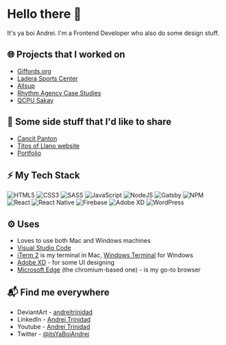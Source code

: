 # Hello there 👋

It's ya boi Andrei. I'm a Frontend Developer who also do some design stuff.

## 🌐 Projects that I worked on 
- [Giffords.org](https://giffords.org/)
- [Ladera Sports Center](https://www.laderasc.com/)
- [Allsup](https://www.allsup.com/)
- [Rhythm Agency Case Studies](https://rhythmagency.com/case-studies)
- [QCPU Sakay](https://websakay.web.app/)

## 🐫 Some side stuff that I'd like to share
- [Cancit Panton](https://wuckyme.netlify.app/)
- [Titos of Llano website](https://titos.netlify.app/)
- [Portfolio](https://myra-isidro.vercel.app/)

## ⚡ My Tech Stack
![HTML5](https://img.shields.io/badge/html5-%23E34F26.svg?style=for-the-badge&logo=html5&logoColor=white)
![CSS3](https://img.shields.io/badge/css3-%231572B6.svg?style=for-the-badge&logo=css3&logoColor=white)
![SASS](https://img.shields.io/badge/SASS-hotpink.svg?style=for-the-badge&logo=SASS&logoColor=white)
![JavaScript](https://img.shields.io/badge/javascript-%23323330.svg?style=for-the-badge&logo=javascript&logoColor=%23F7DF1E)
![NodeJS](https://img.shields.io/badge/node.js-6DA55F?style=for-the-badge&logo=node.js&logoColor=white)
![Gatsby](https://img.shields.io/badge/Gatsby-%23663399.svg?style=for-the-badge&logo=gatsby&logoColor=white)
![NPM](https://img.shields.io/badge/NPM-%23000000.svg?style=for-the-badge&logo=npm&logoColor=white)
![React](https://img.shields.io/badge/react-%2320232a.svg?style=for-the-badge&logo=react&logoColor=%2361DAFB)
![React Native](https://img.shields.io/badge/react_native-%2320232a.svg?style=for-the-badge&logo=react&logoColor=%2361DAFB)
![Firebase](https://img.shields.io/badge/firebase-%23039BE5.svg?style=for-the-badge&logo=firebase)
![Adobe XD](https://img.shields.io/badge/Adobe%20XD-470137?style=for-the-badge&logo=Adobe%20XD&logoColor=#FF61F6)
![WordPress](https://img.shields.io/badge/WordPress-%23117AC9.svg?style=for-the-badge&logo=WordPress&logoColor=white)



## ⚙ Uses
- Loves to use both Mac and Windows machines
- [Visual Studio Code](https://code.visualstudio.com/)
- [iTerm 2](https://iterm2.com/) is my terminal in Mac, [Windows Terminal](https://www.microsoft.com/en-us/p/windows-terminal/9n0dx20hk701?activetab=pivot:overviewtab) for Windows
- [Adobe XD](https://www.adobe.com/sea/products/xd.html) - for some UI designing
- [Microsoft Edge](https://www.microsoft.com/en-us/edge) (the chromium-based one) - is my go-to browser

## 📬 Find me everywhere
- DeviantArt - [andreitrinidad](https://www.deviantart.com/andreitrinidad)
- LinkedIn - [Andrei Trinidad](https://www.linkedin.com/in/andreitrinidad/)
- Youtube - [Andrei Trinidad](https://www.youtube.com/channel/UCfrTP03-laS0mcfLpuofUng)
- Twitter - [@itsYaBoiAndrei](https://twitter.com/itsYaBoiAndrei)
